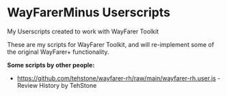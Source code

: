 # WayFarerMinus Userscripts
 My Userscripts created to work with WayFarer Toolkit

These are my scripts for WayFarer Toolkit, and will re-implement some of the original WayFarer+ functionality.

**Some scripts by other people:**
* https://github.com/tehstone/wayfarer-rh/raw/main/wayfarer-rh.user.js - Review History by TehStone
